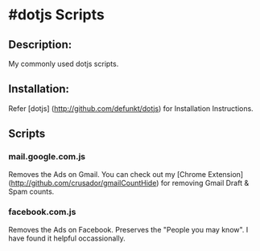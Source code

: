 #dotjs Scripts
==

## Description:
My commonly used dotjs scripts.

## Installation:
Refer [dotjs] (http://github.com/defunkt/dotjs) for Installation Instructions.

## Scripts

### mail.google.com.js
Removes the Ads on Gmail. You can check out my [Chrome Extension] (http://github.com/crusador/gmailCountHide) for removing Gmail Draft & Spam counts.

### facebook.com.js
Removes the Ads on Facebook. Preserves the "People you may know". I have found it helpful occassionally.
